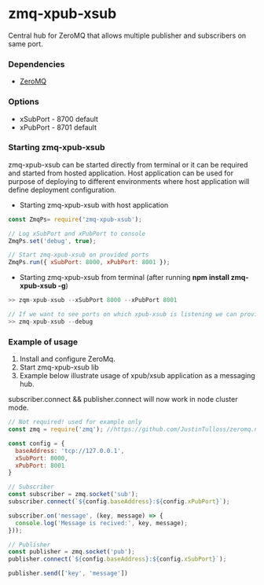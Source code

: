 # zmq-xpub-xsub

Central hub for ZeroMQ that allows multiple publisher and subscribers on same port.

### Dependencies

* [ZeroMQ](http://zeromq.org/)

### Options

* xSubPort - 8700 default
* xPubPort - 8701 default

### Starting zmq-xpub-xsub

zmq-xpub-xsub can be started directly from terminal or it can be required and started from hosted application.
Host application can be used for purpose of deploying to different environments
where host application will define deployment configuration.

* Starting zmq-xpub-xsub with host application

```javascript
const ZmqPs= require('zmq-xpub-xsub');

// Log xSubPort and xPubPort to console
ZmqPs.set('debug', true);

// Start zmq-xpub-xsub on provided ports
ZmqPs.run({ xSubPort: 8000, xPubPort: 8001 });
```

* Starting zmq-xpub-xsub from terminal (after running **npm install zmq-xpub-xsub -g**)

```javascript
>> zqm-xpub-xsub --xSubPort 8000 --xPubPort 8001

// If we want to see ports on which xpub-xsub is listening we can provide --debug flag
>> zmq-xpub-xsub --debug
```

### Example of usage

1) Install and configure ZeroMq.
2) Start zmq-xpub-xsub lib
3) Example below illustrate usage of xpub/xsub application as a messaging hub.

subscriber.connect &&  publisher.connect will now work in node cluster mode.

```javascript
// Not required! used for example only
const zmq = require('zmq'); //https://github.com/JustinTulloss/zeromq.node

const config = {
  baseAddress: 'tcp://127.0.0.1',
  xSubPort: 8000,
  xPubPort: 8001
}

// Subscriber
const subscriber = zmq.socket('sub');
subscriber.connect(`${config.baseAddress}:${config.xPubPort}`);

subscriber.on('message', (key, message) => {
  console.log('Message is recived:', key, message);
}));

// Publisher
const publisher = zmq.socket('pub');
publisher.connect(`${config.baseAddress}:${config.xSubPort}`);

publisher.send(['key', 'message'])
```

